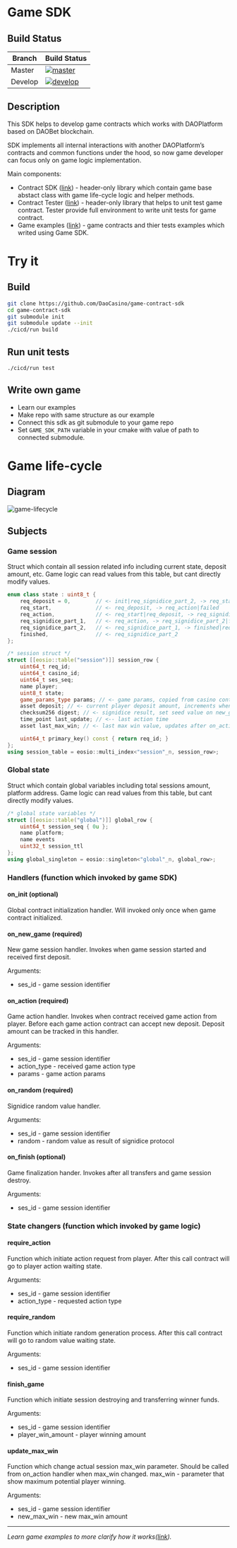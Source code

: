 # Game SDK

## Build Status

Branch|Build Status
---|---
Master|[![master](https://travis-ci.org/DaoCasino/game-contract-sdk.svg?branch=master)](https://travis-ci.org/DaoCasino/game-contract-sdk.svg?branch=master)
Develop|[![develop](https://travis-ci.org/DaoCasino/game-contract-sdk.svg?branch=develop)](https://travis-ci.org/DaoCasino/game-contract-sdk.svg?branch=develop)

## Description
This SDK helps to develop game contracts which works with DAOPlatform based on DAOBet blockchain.

SDK implements all internal interactions with another DAOPlatform’s contracts and common functions under the hood, so now game developer can focus only on game logic implementation.

Main components:
- Contract SDK ([link](./sdk)) - header-only library which contain game base abstact class with game life-cycle logic and helper methods.
- Contract Tester ([link](./tester)) - header-only library that helps to unit test game contract. Tester provide full environment to write unit tests for game contract.
- Game examples ([link](./examples)) - game contracts and thier tests examples which writed using Game SDK.
 
# Try it

## Build
```bash
git clone https://github.com/DaoCasino/game-contract-sdk
cd game-contract-sdk
git submodule init
git submodule update --init
./cicd/run build
```
## Run unit tests
```bash
./cicd/run test
```
## Write own game
- Learn our examples
- Make repo with same structure as our example
- Connect this sdk as git submodule to your game repo
- Set `GAME_SDK_PATH` variable in your cmake with value of path to connected submodule.

# Game life-cycle

## Diagram
![game-lifecycle](images/game-lifecycle.svg)

## Subjects

### Game session
Struct which contain all session related info including current state, deposit amount, etc. Game logic can read values from this table, but cant directly modify values.

```c++
enum class state : uint8_t {
    req_deposit = 0,        // <- init|req_signidice_part_2, -> req_start|req_action
    req_start,              // <- req_deposit, -> req_action|failed
    req_action,             // <- req_start|req_deposit, -> req_signidice_part_1|failed
    req_signidice_part_1,   // <- req_action, -> req_signidice_part_2|falied
    req_signidice_part_2,   // <- req_signidice_part_1, -> finished|req_deposit|req_action|failed
    finished,               // <- req_signidice_part_2
};

/* session struct */
struct [[eosio::table("session")]] session_row {
    uint64_t req_id;
    uint64_t casino_id;
    uint64_t ses_seq;
    name player;
    uint8_t state;
    game_params_type params; // <- game params, copied from casino contract avoid of params changing while active session
    asset deposit; // <- current player deposit amount, increments when new deposit received
    checksum256 digest; // <- signidice result, set seed value on new_game
    time_point last_update; // <-- last action time
    asset last_max_win; // <- last max win value, updates after on_action

    uint64_t primary_key() const { return req_id; }
};
using session_table = eosio::multi_index<"session"_n, session_row>;
```

### Global state
Struct which contain global variables including total sessions amount, platform address. Game logic can read values from this table, but cant directly modify values.

```c++
/* global state variables */
struct [[eosio::table("global")]] global_row {
    uint64_t session_seq { 0u };
    name platform;
    name events
    uint32_t session_ttl
};
using global_singleton = eosio::singleton<"global"_n, global_row>;
```

### Handlers (function which invoked by game SDK)

#### on_init (optional)
Global contract initialization handler. Will invoked only once when game contract initialized.

#### on_new_game (required)
New game session handler. Invokes when game session started and received first deposit.

Arguments:
- ses_id - game session identifier

#### on_action (required)
Game action handler. Invokes when contract received game action from player. Before each game action contract can accept new deposit. Deposit amount can be tracked in this handler.

Arguments:
- ses_id - game session identifier
- action_type - received game action type
- params - game action params

#### on_random (required)
Signidice random value handler.

Arguments:
- ses_id - game session identifier
- random - random value as result of signidice protocol

#### on_finish (optional)
Game finalization hander. Invokes after all transfers and game session destroy.

Arguments:
- ses_id - game session identifier


### State changers (function which invoked by game logic)

#### require_action
Function which initiate action request from player. After this call contract will go to player action waiting state.

Arguments:
- ses_id - game session identifier
- action_type - requested action type


#### require_random
Function which initiate random generation process. After this call contract will go to random value waiting state.

Arguments:
- ses_id - game session identifier


#### finish_game
Function which initiate session destroying and transferring winner funds.

Arguments:
- ses_id - game session identifier
- player_win_amount - player winning amount

#### update_max_win
Function which change actual session max_win parameter. Should be called from on_action handler when max_win changed. max_win - parameter that show maximum potential player winning.

Arguments:
- ses_id - game session identifier
- new_max_win - new max_win amount

___
*Learn game examples to more clarify how it works([link](./examples)).*